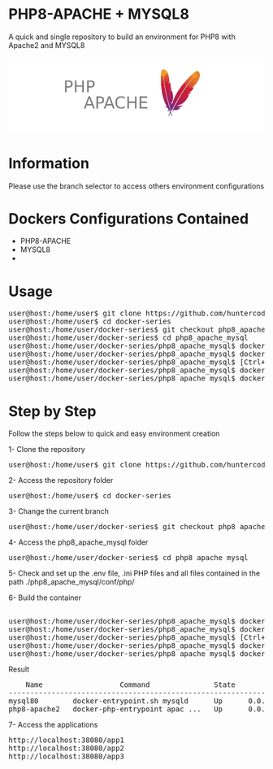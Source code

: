 # PHP8-APACHE + MYSQL8
A quick and single repository to build an environment for PHP8 with Apache2 and MYSQL8

![banner.png](php8-apache/files/medias/banner.png)


# Information

Please use the branch selector to access others environment configurations


# Dockers Configurations Contained

- PHP8-APACHE
- MYSQL8
- 

# Usage

<pre>
user@host:/home/user$ git clone https://github.com/huntercodexs/docker-series.git .
user@host:/home/user$ cd docker-series
user@host:/home/user/docker-series$ git checkout php8_apache_mysql
user@host:/home/user/docker-series$ cd php8_apache_mysql
user@host:/home/user/docker-series/php8_apache_mysql$ docker network create open_network
user@host:/home/user/docker-series/php8_apache_mysql$ docker-compose up --build (in first time)
user@host:/home/user/docker-series/php8_apache_mysql$ [Ctrl+C]
user@host:/home/user/docker-series/php8_apache_mysql$ docker-compose start (in the next times)
user@host:/home/user/docker-series/php8_apache_mysql$ docker-compose ps (check the containers status)
</pre>


# Step by Step

Follow the steps below to quick and easy environment creation

1- Clone the repository
<pre>
user@host:/home/user$ git clone https://github.com/huntercodexs/docker-series.git .
</pre>

2- Access the repository folder
<pre>
user@host:/home/user$ cd docker-series
</pre>

3- Change the current branch
<pre>
user@host:/home/user/docker-series$ git checkout php8_apache_mysql
</pre>

4- Access the php8_apache_mysql folder
<pre>
user@host:/home/user/docker-series$ cd php8_apache_mysql
</pre>

5- Check and set up the .env file, .ini PHP files and all files contained in the path ./php8_apache_mysql/conf/php/

6- Build the container
<pre>    
user@host:/home/user/docker-series/php8_apache_mysql$ docker network create open_network
user@host:/home/user/docker-series/php8_apache_mysql$ docker-compose up --build
user@host:/home/user/docker-series/php8_apache_mysql$ [Ctrl+C]
user@host:/home/user/docker-series/php8_apache_mysql$ docker-compose start
user@host:/home/user/docker-series/php8_apache_mysql$ docker-compose ps
</pre>

Result
<pre>
    Name                  Command               State                                                             Ports                                                           
----------------------------------------------------------------------------------------------------------------------------------------------------------------------------------
mysql80        docker-entrypoint.sh mysqld      Up      0.0.0.0:3806->3306/tcp,:::3806->3306/tcp, 33060/tcp                                                                       
php8-apache2   docker-php-entrypoint apac ...   Up      0.0.0.0:38443->443/tcp,:::38443->443/tcp, 0.0.0.0:38080->80/tcp,:::38080->80/tcp, 0.0.0.0:9000->9000/tcp,:::9000->9000/tcp
</pre>

7- Access the applications
<pre>
http://localhost:38080/app1
http://localhost:38080/app2
http://localhost:38080/app3
</pre>